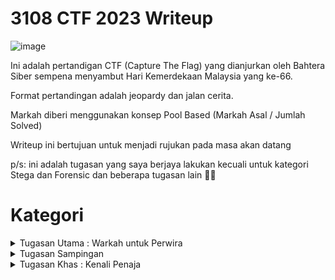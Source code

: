 # 3108 CTF 2023 Writeup

![image](https://github.com/6D756E6972/3108CTF/assets/129729880/30f71fd7-e69d-4814-a4a4-287ab7b4ac98)

Ini adalah pertandigan CTF (Capture The Flag) yang dianjurkan oleh Bahtera Siber sempena menyambut Hari Kemerdekaan Malaysia yang ke-66.

Format pertandingan adalah jeopardy dan jalan cerita.

Markah diberi menggunakan konsep Pool Based (Markah Asal / Jumlah Solved)

Writeup ini bertujuan untuk menjadi rujukan pada masa akan datang

p/s: ini adalah tugasan yang saya berjaya lakukan kecuali untuk kategori Stega dan Forensic dan beberapa tugasan lain :face_with_spiral_eyes:

# Kategori
<details>
<summary>Tugasan Utama : Warkah untuk Perwira</summary>

  | Tugasan | Tahap Kesukaran |
  | --- | --- |
  | [Tugasan I : Seruan Perwira](https://github.com/6D756E6972/3108CTF/blob/main/Tugasan%20Utama/Tugasan%201%20%3A%20Seruan%20Perwira/Tugasan%201.md) | - |
  | [Tugasan II : Tali Barut](https://github.com/6D756E6972/3108CTF/blob/main/Tugasan%20Utama/Tugasan%202%20%3A%20Tali%20Barut/Tugasan%202.md) | - |
  | [Warkah Akhir](https://github.com/6D756E6972/3108CTF/blob/main/Tugasan%20Utama/Warkah%20Akhir/Warkah%20Akhir.md) | - |
  
</details>

<details>
<summary>Tugasan Sampingan</summary>
  <details>
  <summary>Web</summary>
    
  | Tugasan | Tahap Kesukaran |
  | --- | --- |
  | [Lemah](https://github.com/6D756E6972/3108CTF/blob/main/Web/Lemah/Lemah.md) | Mudah |
  | [Wantujus](https://github.com/6D756E6972/3108CTF/blob/main/Web/Wantujus/Wantujus.md) | Mudah |
  | [Wantusom](https://github.com/6D756E6972/3108CTF/blob/main/Web/Wantusom/Wantusom.md) | Mudah |
  | [Pantul Pantun](https://github.com/6D756E6972/3108CTF/blob/main/Web/Pantun%20Pantul/Pantun%20Pantul.md) | Sederhana |
  </details>

  <details>
  <summary>Reverse Engineering</summary>

  | Tugasan | Tahap Kesukaran |
  | --- | --- |
  | [Sarawak](https://github.com/6D756E6972/3108CTF/blob/main/Reverse%20Engineering/Sarawak/Sarawak.md) | Mudah | 
  | [Pa+rio+ik](https://github.com/6D756E6972/3108CTF/blob/main/Reverse%20Engineering/Pa%2Brio%2Bik/Pa%2Brio%2Bik.md) | Mudah|
  </details>
  
  <details>
  <summary>Cryptography</summary>

  | Tugasan | Tahap Kesukaran |
  | --- | --- |
  | [Nasihat](https://github.com/6D756E6972/3108CTF/blob/main/Cryptography/Nasihat/Nasihat.md) | Mudah |
  | [Selamat Malam](https://github.com/6D756E6972/3108CTF/blob/main/Cryptography/Selamat%20Malam/Selamat%20Malam.md) | Sederhana |
  | [1957bit](https://github.com/6D756E6972/3108CTF/blob/main/Cryptography/1957bit/1957bit.md) | Sederhana |
  </details>

  <details>
  <summary>Network</summary>

  | Tugasan | Tahap Kesukaran |
  | --- | --- |
  | [Johan](https://github.com/6D756E6972/3108CTF/blob/main/Network/Johan/Johan.md) | Mudah |
  | [Lagi-lagi Johan](https://github.com/6D756E6972/3108CTF/blob/main/Network/Lagi%20Lagi%20Johan/Lagi%20Lagi%20Johan.md) | Mudah |
  </details>

  <details>
  <summary>Misc</summary>

  | Tugasan | Tahap Kesukaran |
  | --- | --- |
  | [Mencari Rahsia Si Dia](https://github.com/6D756E6972/3108CTF/blob/main/Misc/Rahsia%20Si%20Dia/Rahsia%20Si%20Dia.md) | Mudah |
  | [3108 CTF Town](https://github.com/6D756E6972/3108CTF/blob/main/Misc/3108%20CTF%20Town/3108%20CTF%20Town.md) | Sederhana |
  </details>

   <details>
  <summary>Osint</summary>

  | Tugasan | Tahap Kesukaran |
  | --- | --- |
  | [Pertemuan Kapista : Babak I](https://github.com/6D756E6972/3108CTF/blob/main/OSINT/Pertemuan%20Kapista%20%3A%20Babak%20I/Babak%20I.md) | Mudah |
  | [Pertemuan Kapista : Babak II](https://github.com/6D756E6972/3108CTF/blob/main/OSINT/Pertemuan%20Kapista%20%3A%20Babak%20II/Babak%20II.md) | Mudah |
  | [Pertemuan Kapista : Finale](https://github.com/6D756E6972/3108CTF/blob/main/OSINT/Pertemuan%20Kapista%20%3A%20Finale/Finale.md) | Finale |
  </details>
</details>

 <details>
 <summary>Tugasan Khas : Kenali Penaja</summary>
   
  | Tugasan | Tahap Kesukaran |
  | --- | --- |
  | [YAYASAN DIGITAL MALAYSIA](https://github.com/6D756E6972/3108CTF/blob/main/Tugasan%20Khas%20%3A%20Kenali%20Penaja/Yayasan%20DIgital%20Malaysia/YDM.md) | - |
  | [RE:HACK](https://github.com/6D756E6972/3108CTF/blob/main/Tugasan%20Khas%20%3A%20Kenali%20Penaja/Re%3AHack/Re%3AHack.md) | - |
  | [TENANG KOMUNITI](https://github.com/6D756E6972/3108CTF/blob/main/Tugasan%20Khas%20%3A%20Kenali%20Penaja/Tenang%20Komunitit/PARC.md) | - |
  | [ASK PENTEST](https://github.com/6D756E6972/3108CTF/blob/main/Tugasan%20Khas%20%3A%20Kenali%20Penaja/ASK%20Pentest/ASK%20Pentest.md) | - |
  | [SCAMGATE](https://github.com/6D756E6972/3108CTF/blob/main/Tugasan%20Khas%20%3A%20Kenali%20Penaja/Scamgate/Scamgate.md) | - |
 </details>
